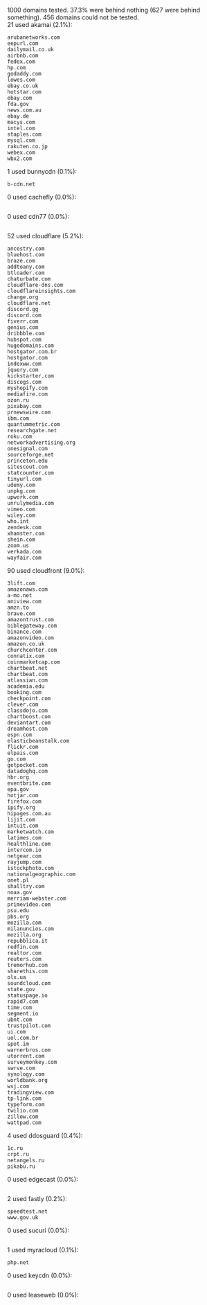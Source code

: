 1000 domains tested. 37.3% were behind nothing (627 were behind something). 456 domains could not be tested.<br>
21 used akamai (2.1%):
```
arubanetworks.com
eepurl.com
dailymail.co.uk
airbnb.com
fedex.com
hp.com
godaddy.com
lowes.com
ebay.co.uk
hotstar.com
ebay.com
fda.gov
news.com.au
ebay.de
macys.com
intel.com
staples.com
mysql.com
rakuten.co.jp
webex.com
wbx2.com
```

1 used bunnycdn (0.1%):
```
b-cdn.net
```

0 used cachefly (0.0%):
```

```

0 used cdn77 (0.0%):
```

```

52 used cloudflare (5.2%):
```
ancestry.com
bluehost.com
braze.com
addtoany.com
btloader.com
chaturbate.com
cloudflare-dns.com
cloudflareinsights.com
change.org
cloudflare.net
discord.gg
discord.com
fiverr.com
genius.com
dribbble.com
hubspot.com
hugedomains.com
hostgator.com.br
hostgator.com
indexww.com
jquery.com
kickstarter.com
discogs.com
myshopify.com
mediafire.com
ozon.ru
pixabay.com
prnewswire.com
ibm.com
quantummetric.com
researchgate.net
roku.com
networkadvertising.org
onesignal.com
sourceforge.net
princeton.edu
sitescout.com
statcounter.com
tinyurl.com
udemy.com
unpkg.com
upwork.com
unrulymedia.com
vimeo.com
wiley.com
who.int
zendesk.com
xhamster.com
shein.com
zoom.us
verkada.com
wayfair.com
```

90 used cloudfront (9.0%):
```
3lift.com
amazonaws.com
a-mo.net
aniview.com
amzn.to
brave.com
amazontrust.com
biblegateway.com
binance.com
amazonvideo.com
amazon.co.uk
churchcenter.com
connatix.com
coinmarketcap.com
chartbeat.net
chartbeat.com
atlassian.com
academia.edu
booking.com
checkpoint.com
clever.com
classdojo.com
chartboost.com
deviantart.com
dreamhost.com
espn.com
elasticbeanstalk.com
flickr.com
elpais.com
go.com
getpocket.com
datadoghq.com
hbr.org
eventbrite.com
epa.gov
hotjar.com
firefox.com
ipify.org
hipages.com.au
lijit.com
intuit.com
marketwatch.com
latimes.com
healthline.com
intercom.io
netgear.com
rayjump.com
istockphoto.com
nationalgeographic.com
onet.pl
shalltry.com
noaa.gov
merriam-webster.com
primevideo.com
psu.edu
pbs.org
mozilla.com
milanuncios.com
mozilla.org
repubblica.it
redfin.com
realtor.com
reuters.com
tremorhub.com
sharethis.com
olx.ua
soundcloud.com
state.gov
statuspage.io
rapid7.com
time.com
segment.io
ubnt.com
trustpilot.com
ui.com
uol.com.br
spot.im
warnerbros.com
utorrent.com
surveymonkey.com
swrve.com
synology.com
worldbank.org
wsj.com
tradingview.com
tp-link.com
typeform.com
twilio.com
zillow.com
wattpad.com
```

4 used ddosguard (0.4%):
```
1c.ru
crpt.ru
netangels.ru
pikabu.ru
```

0 used edgecast (0.0%):
```

```

2 used fastly (0.2%):
```
speedtest.net
www.gov.uk
```

0 used sucuri (0.0%):
```

```

1 used myracloud (0.1%):
```
php.net
```

0 used keycdn (0.0%):
```

```

0 used leaseweb (0.0%):
```

```
